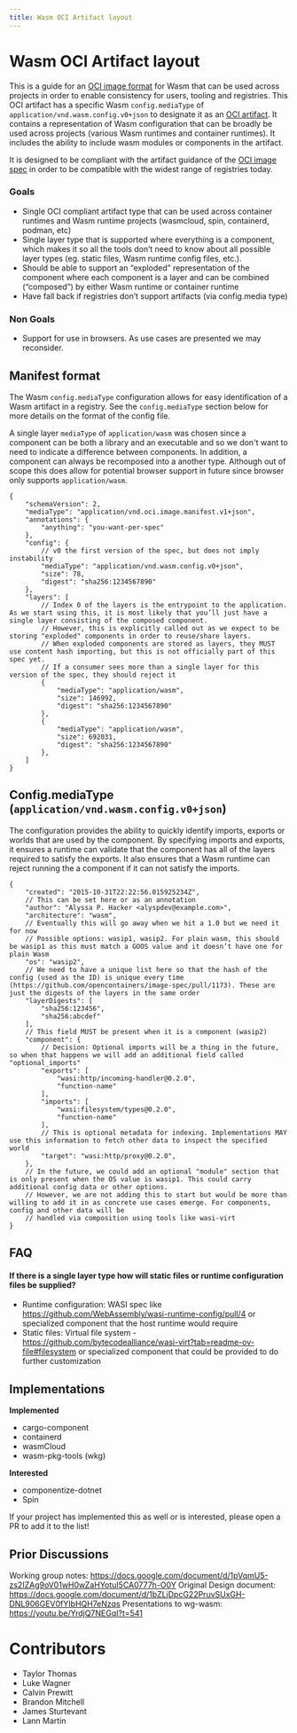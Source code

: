 ```yaml
---
title: Wasm OCI Artifact layout
---
```


# Wasm OCI Artifact layout

This is a guide for an [OCI image format](https://github.com/opencontainers/image-spec/tree/main) for Wasm that can be used across projects in order to enable consistency for users, tooling and registries. 
This OCI artifact has a specific Wasm `config.mediaType` of `application/vnd.wasm.config.v0+json` to designate it as an [OCI artifact](https://github.com/opencontainers/image-spec/blob/main/artifacts-guidance.md). 
It contains a representation of Wasm configuration that can be broadly be used across projects (various Wasm runtimes and container runtimes). 
It includes the ability to include wasm modules or components in the artifact.

It is designed to be compliant with the artifact guidance of the [OCI image spec](https://github.com/opencontainers/image-spec/blob/main/manifest.md#guidelines-for-artifact-usage) 
in order to be compatible with the widest range of registries today.
  
### Goals

- Single OCI compliant artifact type that can be used across container runtimes and Wasm runtime projects (wasmcloud, spin, containerd, podman, etc)
- Single layer type that is supported where everything is a component, which makes it so all the tools don’t need to know about all possible layer types (eg. static files, Wasm runtime config files, etc.).  
- Should be able to support an “exploded” representation of the component where each component is a layer and can be combined (“composed”) by either Wasm runtime or container runtime
- Have fall back if registries don’t support artifacts (via config.media type)

### Non Goals

- Support for use in browsers.  As use cases are presented we may reconsider.

## Manifest format

The Wasm `config.mediaType` configuration allows for easy identification of a Wasm artifact in a registry. See the `config.mediaType` section below for more details on the format of the config file. 

A single layer `mediaType` of `application/wasm` was chosen since a component can be both a library and an executable and so we don't want to need to indicate a difference between components. In addition, a component can always be recomposed into a another type. Although out of scope this does allow for potential browser support in future since browser only supports `application/wasm`.

```jsonc
{
    "schemaVersion": 2,
    "mediaType": "application/vnd.oci.image.manifest.v1+json",
    "annotations": {
        "anything": "you-want-per-spec"
    },
    "config": {
        // v0 the first version of the spec, but does not imply instability
        "mediaType": "application/vnd.wasm.config.v0+json",
        "size": 78,
        "digest": "sha256:1234567890"
    },
    "layers": [
        // Index 0 of the layers is the entrypoint to the application. As we start using this, it is most likely that you’ll just have a single layer consisting of the composed component. 
        // However, this is explicitly called out as we expect to be storing "exploded" components in order to reuse/share layers. 
        // When exploded components are stored as layers, they MUST use content hash importing, but this is not officially part of this spec yet. 
        // If a consumer sees more than a single layer for this version of the spec, they should reject it 
        {
            "mediaType": "application/wasm",
            "size": 146992,
            "digest": "sha256:1234567890"
        },
        {
            "mediaType": "application/wasm",
            "size": 692031,
            "digest": "sha256:1234567890"
        },
    ]
}
```

## Config.mediaType (`application/vnd.wasm.config.v0+json`)

The configuration provides the ability to quickly identify imports, exports or worlds that are used by the component. By specifying imports and exports, 
it ensures a runtime can validate that the component has all of the layers required to satisfy the exports. It also ensures that a Wasm runtime can reject 
running the a component if it can not satisfy the imports.

```jsonc
{
    "created": "2015-10-31T22:22:56.015925234Z",
    // This can be set here or as an annotation
    "author": "Alyssa P. Hacker <alyspdev@example.com>",
    "architecture": "wasm",
    // Eventually this will go away when we hit a 1.0 but we need it for now
    // Possible options: wasip1, wasip2. For plain wasm, this should be wasip1 as this must match a GOOS value and it doesn’t have one for plain Wasm
    "os": "wasip2",
    // We need to have a unique list here so that the hash of the config (used as the ID) is unique every time (https://github.com/opencontainers/image-spec/pull/1173). These are just the digests of the layers in the same order
    "layerDigests": [
        "sha256:123456",
        "sha256:abcdef"
    ],
    // This field MUST be present when it is a component (wasip2)
    "component": {
        // Decision: Optional imports will be a thing in the future, so when that happens we will add an additional field called "optional_imports"
        "exports": [
            "wasi:http/incoming-handler@0.2.0",
            "function-name"
        ],
        "imports": [
            "wasi:filesystem/types@0.2.0",
            "function-name"
        ],
        // This is optional metadata for indexing. Implementations MAY use this information to fetch other data to inspect the specified world
        "target": "wasi:http/proxy@0.2.0",
    },
    // In the future, we could add an optional "module" section that is only present when the OS value is wasip1. This could carry additional config data or other options. 
    // However, we are not adding this to start but would be more than willing to add it in as concrete use cases emerge. For components, config and other data will be
    // handled via composition using tools like wasi-virt
}
```

## FAQ

#### If there is a single layer type how will static files or runtime configuration files be supplied?

- Runtime configuration: WASI spec like  https://github.com/WebAssembly/wasi-runtime-config/pull/4 or specialized component that the host runtime would require 
- Static files: Virtual file system - https://github.com/bytecodealliance/wasi-virt?tab=readme-ov-file#filesystem or specialized component that could be provided to do further customization

## Implementations

**Implemented**

- cargo-component
- containerd
- wasmCloud
- wasm-pkg-tools (wkg)

**Interested**

- componentize-dotnet
- Spin

If your project has implemented this as well or is interested, please open a PR to add it to the list!

## Prior Discussions

Working group notes: https://docs.google.com/document/d/1pVqmU5-zs2IZAg9oV01wH0wZaHYotuI5CA0777h-O0Y
Original Design document: https://docs.google.com/document/d/1bZLjDpcG22PruvSUxGH-DNL906GEV0fYIbHQH7eNzqs
Presentations to wg-wasm: https://youtu.be/YrdjQ7NEGqI?t=541

# Contributors

- Taylor Thomas
- Luke Wagner
- Calvin Prewitt
- Brandon Mitchell
- James Sturtevant
- Lann Martin
